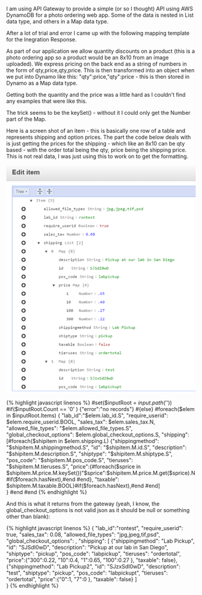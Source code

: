 ---
---
I am using API Gateway to provide a simple (or so I thought) API using AWS DynamoDB for a photo ordering web app. Some of the data is nested in List data type, and others in a Map data type.

After a lot of trial and error I came up with the following mapping template for the Inegration Response.

As part of our application we allow quantity discounts on a product (this is a photo ordering app so a product would be an 8x10 from an image uploaded). We express pricing on the back end as a string of numbers in the form of qty,price,qty,price. This is then transformed into an object when we put into Dynamo like this: "qty":price,"qty":price - this is then stored in Dynamo as a Map data type.

Getting both the quantity and the price was a little hard as I couldn't find any examples that were like this.

The trick seems to be the keySet() - without it I could only get the Number part of the Map.

Here is a screen shot of an item - this is basically one row of a table and represents shipping and option prices. The part the code below deals with is just getting the prices for the shipping - which like an 8x10 can be qty based - with the order total being the qty, price being the shipping price. This is not real data, I was just using this to work on to get the formatting.

![DynamoDB screenshot of an item with Map data type](/assets/images/dynamodb-api-mapping-template-map-type.png)

{% highlight javascript linenos %}
#set($inputRoot = $input.path('$'))
#if($inputRoot.Count == '0' ) {"error":"no records"} #{else} 
#foreach($elem in $inputRoot.Items) 
{
   "lab_id":"$elem.lab_id.S",
   "require_userid": $elem.require_userid.BOOL,
   "sales_tax": $elem.sales_tax.N,
   "allowed_file_types": "$elem.allowed_file_types.S",
    "global_checkout_options": $elem.global_checkout_options.S,
    "shipping": [#foreach($shipitem in $elem.shipping.L)
    {"shippingmethod": "$shipitem.M.shippingmethod.S",
    "id": "$shipitem.M.id.S",
    "description": "$shipitem.M.description.S",
    "shiptype": "$shipitem.M.shiptype.S",
    "pos_code": "$shipitem.M.pos_code.S",
    "tieruses": "$shipitem.M.tieruses.S",
    "price":{#foreach($sprice in $shipitem.M.price.M.keySet())"$sprice":$shipitem.M.price.M.get($sprice).N#if($foreach.hasNext),#end #end},
    "taxable": $shipitem.M.taxable.BOOL}#if($foreach.hasNext),#end #end]   
} #end #end
{% endhighlight %}

And this is what it returns from the gateway (yeah, I know, the global_checkout_options is not valid json as it should be null or something other than blank):

{% highlight javascript linenos %}
{
   "lab_id":"rontest",
   "require_userid": true,
   "sales_tax": 0.08,
   "allowed_file_types": "jpg,jpeg,tif,psd",
    "global_checkout_options": ,
    "shipping": [    {"shippingmethod": "Lab Pickup",
    "id": "SJSdI0wD",
    "description": "Pickup at our lab in San Diego",
    "shiptype": "pickup",
    "pos_code": "labpickup",
    "tieruses": "ordertotal",
    "price":{"300":0.22, "10":0.4, "1":0.65, "100":0.27 },
    "taxable": false},     {"shippingmethod": "Lab Pickup2",
    "id": "SJzxSdI0wD",
    "description": "test",
    "shiptype": "pickup",
    "pos_code": "labpickupt",
    "tieruses": "ordertotal",
    "price":{"0":1, "7":0 },
    "taxable": false} ]   
}
{% endhighlight %}
